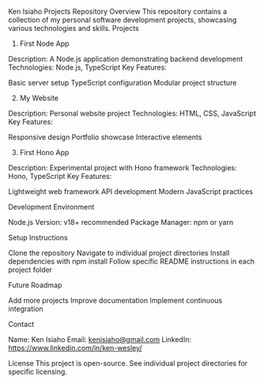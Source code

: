 Ken Isiaho Projects Repository
Overview
This repository contains a collection of my personal software development projects, showcasing various technologies and skills.
Projects
1. First Node App

Description: A Node.js application demonstrating backend development
Technologies: Node.js, TypeScript
Key Features:

Basic server setup
TypeScript configuration
Modular project structure


2. My Website

Description: Personal website project
Technologies: HTML, CSS, JavaScript
Key Features:

Responsive design
Portfolio showcase
Interactive elements


3. First Hono App

Description: Experimental project with Hono framework
Technologies: Hono, TypeScript
Key Features:

Lightweight web framework
API development
Modern JavaScript practices


Development Environment

Node.js Version: v18+ recommended
Package Manager: npm or yarn

Setup Instructions

Clone the repository
Navigate to individual project directories
Install dependencies with npm install
Follow specific README instructions in each project folder

Future Roadmap

 Add more projects
 Improve documentation
 Implement continuous integration

Contact

Name: Ken Isiaho
Email: kenisiaho@gmail.com
LinkedIn: https://www.linkedin.com/in/ken-wesley/ 

License
This project is open-source. See individual project directories for specific licensing.
